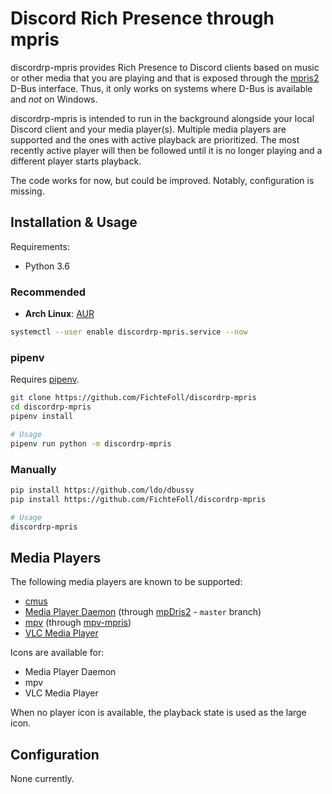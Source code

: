 # Discord Rich Presence through mpris

discordrp-mpris provides Rich Presence to Discord clients
based on music or other media that you are playing
and that is exposed through the [mpris2][] D-Bus interface.
Thus, it only works on systems where D-Bus is available
and *not* on Windows.

discordrp-mpris is intended to run in the background
alongside your local Discord client
and your media player(s).
Multiple media players are supported
and the ones with active playback are prioritized.
The most recently active player will then be followed
until it is no longer playing
and a different player starts playback.

The code works for now,
but could be improved.
Notably, configuration is missing.


## Installation & Usage

Requirements:

- Python 3.6

### Recommended

- **Arch Linux**: [AUR](https://aur.archlinux.org/packages/discordrp-mpris-git/)

```sh
systemctl --user enable discordrp-mpris.service --now
```

### pipenv

Requires [pipenv][].

```sh
git clone https://github.com/FichteFoll/discordrp-mpris
cd discordrp-mpris
pipenv install

# Usage
pipenv run python -m discordrp-mpris
```

### Manually

```sh
pip install https://github.com/ldo/dbussy
pip install https://github.com/FichteFoll/discordrp-mpris

# Usage
discordrp-mpris
```


## Media Players

The following media players are known to be supported:

- [cmus][]
- [Media Player Daemon][mpd] (through [mpDris2][] - `master` branch)
- [mpv][] (through [mpv-mpris][])
- [VLC Media Player][vlc]

Icons are available for:

- Media Player Daemon
- mpv
- VLC Media Player

When no player icon is available,
the playback state is used as the large icon.

## Configuration

None currently.


<!-- Links -->

[mpris2]: https://specifications.freedesktop.org/mpris-spec/2.2/
[pipenv]: https://docs.pipenv.org/
[cmus]: https://cmus.github.io/
[mpd]: https://musicpd.org/
[mpDris2]: https://github.com/eonpatapon/mpDris2
[mpv]: https://mpv.io/
[mpv-mpris]: https://github.com/hoyon/mpv-mpris
[vlc]: https://www.videolan.org/vlc/

